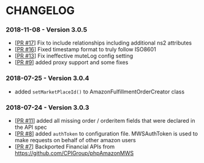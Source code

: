 # CHANGELOG


### 2018-11-08 - Version 3.0.5

- [[PR #17](https://github.com/sonnenglas/amazon-mws-laravel/pull/17)] Fix to include relationships including additional ns2 attributes
- [[PR #16](https://github.com/sonnenglas/amazon-mws-laravel/pull/16)] Fixed timestamp format to truly follow ISO8601
- [[PR #13](https://github.com/sonnenglas/amazon-mws-laravel/pull/13)] Fix ineffective muteLog config setting
- [[PR #9](https://github.com/sonnenglas/amazon-mws-laravel/pull/9)] added proxy support and some fixes

### 2018-07-25 - Version 3.0.4

- added `setMarketPlaceId()` to AmazonFulfillmentOrderCreator class

### 2018-07-24 - Version 3.0.3

- [[PR #11](https://github.com/sonnenglas/amazon-mws-laravel/pull/11/)] added all missing order / orderitem fields that were declared in the API spec
- [[PR #8](https://github.com/sonnenglas/amazon-mws-laravel/pull/8/)] added `authToken` to configuration file. MWSAuthToken is used to make requests on behalf of other amazon users
- [[PR #7](https://github.com/sonnenglas/amazon-mws-laravel/pull/7/)] Backported Financial APIs from https://github.com/CPIGroup/phpAmazonMWS